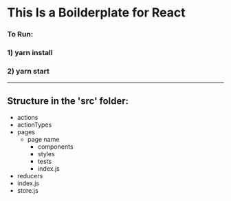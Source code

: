 # This Is a Boilderplate for React
### To Run:
### 1) yarn install
### 2) yarn start
------------------ 
## Structure in the 'src' folder:

 - actions
 - actionTypes
 - pages
   - page name
     - components
     - styles
     - tests
     - index.js
 - reducers
 - index.js
 - store.js
